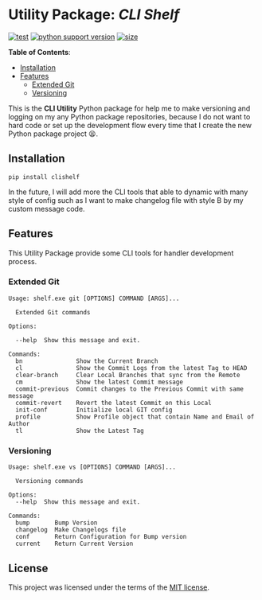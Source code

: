 # Utility Package: *CLI Shelf*

[![test](https://github.com/korawica/clishelf/actions/workflows/tests.yml/badge.svg?branch=main)](https://github.com/korawica/clishelf/actions/workflows/tests.yml)
[![python support version](https://img.shields.io/pypi/pyversions/clishelf)](https://pypi.org/project/clishelf/)
[![size](https://img.shields.io/github/languages/code-size/korawica/clishelf)](https://github.com/korawica/clishelf)

**Table of Contents**:

- [Installation](#installation)
- [Features](#features)
  - [Extended Git](#extended-git)
  - [Versioning](#versioning)

This is the **CLI Utility** Python package for help me to make versioning and
logging on my any Python package repositories, because I do not want to hard
code or set up the development flow every time that I create the new Python
package project :tired_face:.

## Installation

```shell
pip install clishelf
```

In the future, I will add more the CLI tools that able to dynamic with
many style of config such as I want to make changelog file with style B by my
custom message code.

## Features

This Utility Package provide some CLI tools for handler development process.

### Extended Git

```text
Usage: shelf.exe git [OPTIONS] COMMAND [ARGS]...

  Extended Git commands

Options:

  --help  Show this message and exit.

Commands:
  bn               Show the Current Branch
  cl               Show the Commit Logs from the latest Tag to HEAD
  clear-branch     Clear Local Branches that sync from the Remote
  cm               Show the latest Commit message
  commit-previous  Commit changes to the Previous Commit with same message
  commit-revert    Revert the latest Commit on this Local
  init-conf        Initialize local GIT config
  profile          Show Profile object that contain Name and Email of Author
  tl               Show the Latest Tag
```

### Versioning

```text
Usage: shelf.exe vs [OPTIONS] COMMAND [ARGS]...

  Versioning commands

Options:
  --help  Show this message and exit.

Commands:
  bump       Bump Version
  changelog  Make Changelogs file
  conf       Return Configuration for Bump version
  current    Return Current Version
```

## License

This project was licensed under the terms of the [MIT license](LICENSE).
